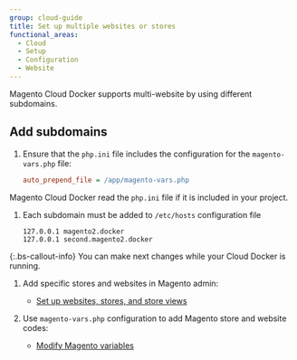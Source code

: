 ```yaml
---
group: cloud-guide
title: Set up multiple websites or stores
functional_areas:
  - Cloud
  - Setup
  - Configuration
  - Website
---
```


Magento Cloud Docker supports multi-website by using different subdomains.

## Add subdomains

1. Ensure that the `php.ini` file includes the configuration for the `magento-vars.php` file:

    ```ini
    auto_prepend_file = /app/magento-vars.php
    ```

Magento Cloud Docker read the `php.ini` file if it is included in your project.

1. Each subdomain must be added to `/etc/hosts` configuration file

    ```
    127.0.0.1 magento2.docker
    127.0.0.1 second.magento2.docker
    ```

{:.bs-callout-info}
You can make next changes while your Cloud Docker is running.

1. Add specific stores and websites in Magento admin:

   - [Set up websites, stores, and store views]({{site.baseurl}}/cloud/project/project-multi-sites.html#set-stores)

1. Use `magento-vars.php` configuration to add Magento store and website codes:

   - [Modify Magento variables]({{site.baseurl}}/cloud/project/project-multi-sites.html#modify-magento-variables)

